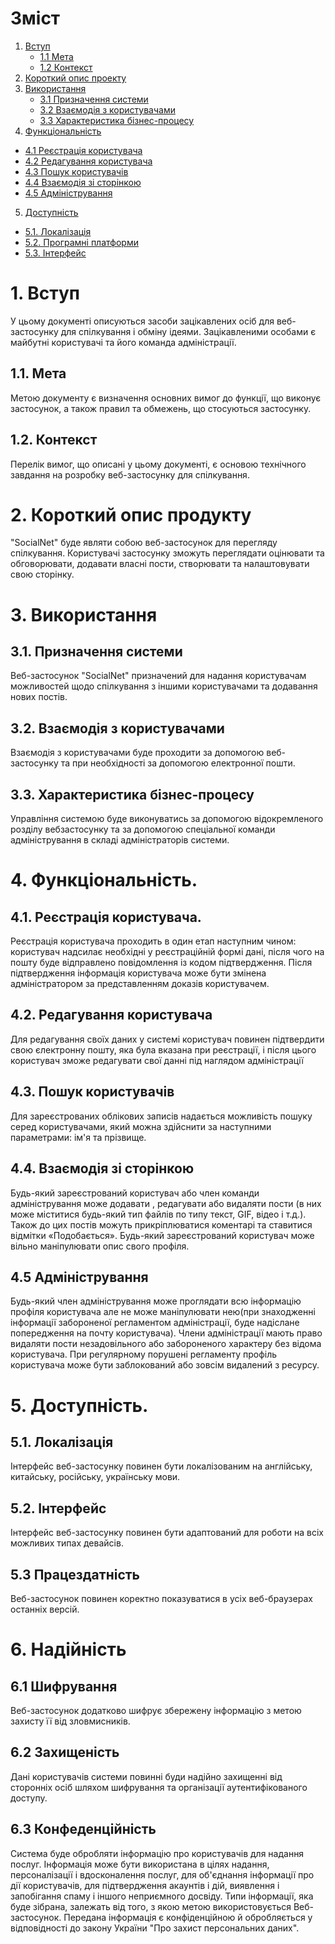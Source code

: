 # Зміст 
1. [Вступ](https://github.com/vladyslav-proga/socialNet/blob/master/requirement.md#1-%D0%B2%D1%81%D1%82%D1%83%D0%BF)	
   * [1.1 Мета](https://github.com/vladyslav-proga/socialNet/blob/master/requirement.md#11-%D0%BC%D0%B5%D1%82%D0%B0)
   * [1.2 Контекст ](https://github.com/vladyslav-proga/socialNet/blob/master/requirement.md#12-%D0%BA%D0%BE%D0%BD%D1%82%D0%B5%D0%BA%D1%81%D1%82)	
2. [Короткий опис проекту](https://github.com/vladyslav-proga/socialNet/blob/master/requirement.md#2-%D0%BA%D0%BE%D1%80%D0%BE%D1%82%D0%BA%D0%B8%D0%B9-%D0%BE%D0%B3%D0%BB%D1%8F%D0%B4-%D0%BF%D1%80%D0%BE%D0%B4%D1%83%D0%BA%D1%82%D1%83)
3. [Використання](https://github.com/vladyslav-proga/socialNet/blob/master/requirement.md#3-%D1%85%D0%B0%D1%80%D0%B0%D0%BA%D1%82%D0%B5%D1%80%D0%B8%D1%81%D1%82%D0%B8%D0%BA%D0%B0-%D0%B4%D1%96%D0%BB%D0%BE%D0%B2%D0%B8%D1%85-%D0%BF%D1%80%D0%BE%D1%86%D0%B5%D1%81%D1%96%D0%B2)	
    * [3.1 Призначення системи](https://github.com/vladyslav-proga/socialNet/blob/master/requirement.md#31-%D0%BF%D1%80%D0%B8%D0%B7%D0%BD%D0%B0%D1%87%D0%B5%D0%BD%D0%BD%D1%8F-%D1%81%D0%B8%D1%81%D1%82%D0%B5%D0%BC%D0%B8)
   * [3.2 Взаємодія з користувачами](https://github.com/vladyslav-proga/socialNet/blob/master/requirement.md#32-%D0%B2%D0%B7%D0%B0%D1%94%D0%BC%D0%BE%D0%B4%D1%96%D1%8F-%D0%B7-%D0%BA%D0%BE%D1%80%D0%B8%D1%81%D1%82%D1%83%D0%B2%D0%B0%D1%87%D0%B0%D0%BC%D0%B8)
   * [3.3 Характеристика бізнес-процесу](https://github.com/vladyslav-proga/socialNet/blob/master/requirement.md#33-%D1%85%D0%B0%D1%80%D0%B0%D0%BA%D1%82%D0%B5%D1%80%D0%B8%D1%81%D1%82%D0%B8%D0%BA%D0%B0-%D0%B1%D1%96%D0%B7%D0%BD%D0%B5%D1%81-%D0%BF%D1%80%D0%BE%D1%86%D0%B5%D1%81%D1%83)
4. [Функціональність](https://github.com/vladyslav-proga/socialNet/blob/master/requirement.md#4-%D1%84%D1%83%D0%BD%D0%BA%D1%86%D1%96%D0%BE%D0%BD%D0%B0%D0%BB%D1%8C%D0%BD%D1%96%D1%81%D1%82%D1%8C)
  * [4.1 Реєстрація користувача]()
  * [4.2 Редагування користувача]()
  * [4.3 Пошук користувачів]()
  * [4.4 Взаємодія зі сторінкою]()
  * [4.5 Адміністрування]()
5. [Доступність](https://github.com/vladyslav-proga/socialNet/blob/master/requirement.md#5-%D0%B4%D0%BE%D1%81%D1%82%D1%83%D0%BF%D0%BD%D1%96%D1%81%D1%82%D1%8C)
  * [5.1. Локалізація](https://github.com/vladyslav-proga/socialNet/blob/master/requirement.md#51-%D0%BB%D0%BE%D0%BA%D0%B0%D0%BB%D1%96%D0%B7%D0%B0%D1%86%D1%96%D1%8F)
  * [5.2. Програмні платформи](https://github.com/vladyslav-proga/socialNet/blob/master/requirement.md#52-%D0%BF%D1%80%D0%BE%D0%B3%D1%80%D0%B0%D0%BC%D0%BD%D1%96-%D0%BF%D0%BB%D0%B0%D1%82%D1%84%D0%BE%D1%80%D0%BC%D0%B8)
  * [5.3. Інтерфейс](https://github.com/vladyslav-proga/socialNet/blob/master/requirement.md#53-%D1%96%D0%BD%D1%82%D0%B5%D1%80%D1%84%D0%B5%D0%B9%D1%81)

# 1. Вступ
У цьому документі описуються засоби зацікавлених осіб для веб-застосунку для спілкування і обміну ідеями. Зацікавленими особами є майбутні користувачі та його команда адміністрації.

## 1.1. Мета
Метою документу є визначення основних вимог до функції, що виконує застосунок, а також правил та обмежень, що стосуються застосунку.

## 1.2. Контекст
Перелік вимог, що описані у цьому документі, є основою технічного завдання на розробку веб-застосунку для спілкування.

# 2. Короткий опис продукту
"SocialNet" буде являти собою веб-застосунок для перегляду спілкування. Користувачі застосунку зможуть переглядати оцінювати та обговорювати, додавати власні пости, створювати та налаштовувати свою сторінку.

# 3. Використання
## 3.1. Призначення системи
Веб-застосунок "SocialNet" призначений для надання користувачам можливостей щодо спілкування з іншими користувачами та додавання нових постів.

## 3.2. Взаємодія з користувачами
 Взаємодія з користувачами буде проходити за допомогою веб-застосунку та при необхідності за допомогою електронної пошти.
 
## 3.3. Характеристика бізнес-процесу
 Управління системою буде виконуватись за допомогою відокремленого розділу вебзастосунку та за допомогою спеціальної команди адміністрування в складі адміністраторів  системи.

# 4. Функціональність.
## 4.1. Реєстрація користувача.
Реєстрація користувача проходить в один етап наступним чином: користувач надсилає необхідні у реєстраційній формі дані, після чого на пошту буде відправлено повідомлення із кодом підтвердження. Після підтвердження інформація користувача може бути змінена адміністратором за представленням доказів користувачем.

## 4.2. Редагування користувача
Для редагування своїх даних у системі користувач повинен підтвердити свою єлектронну пошту, яка була вказана при реєстрації, і після цього користувач зможе редагувати свої данні під наглядом адміністрації

## 4.3. Пошук користувачів
Для зареєстрованих облікових записів надається можливість пошуку серед користувачами, який можна здійснити за наступними параметрами: ім'я та прізвище.

## 4.4. Взаємодія зі сторінкою
Будь-який зареєстрований користувач або член команди адміністрування може додавати , редагувати або видаляти пости (в них може міститися будь-який тип файлів по типу текст, GIF, відео і т.д.). Також до цих постів можуть прикріплюватися коментарі та ставитися відмітки «Подобається». Будь-який зареєстрований користувач може вільно маніпулювати опис свого профіля.

## 4.5 Адміністрування
Будь-який член адміністрування може проглядати всю інформацію профіля користувача але не може маніпулювати нею(при знаходженні інформації забороненої регламентом  адміністрації, буде надіслане попередження на почту користувача). Члени адміністрації мають право видаляти пости незадовільного або забороненого характеру без відома користувача. При регулярному порушені регламенту профіль користувача може бути заблокований або зовсім видалений з ресурсу.

# 5. Доступність.
## 5.1. Локалізація
Інтерфейс веб-застосунку повинен бути локалізованим на англійську, китайську, російську, українську мови. 
 
## 5.2. Інтерфейс 
Інтерфейс веб-застосунку повинен бути адаптований для роботи на всіх можливих типах девайсів.
## 5.3 Працездатність
Веб-застосунок повинен коректно показуватися в усіх веб-браузерах останніх версій.

# 6. Надійність
## 6.1 Шифрування
Веб-застосунок додатково шифрує збережену інформацію з метою захисту її від зловмисників.

## 6.2 Захищеність 
Дані користувачів системи повинні буди надійно захищенні від сторонніх осіб шляхом шифрування та організації аутентифікованого доступу.

## 6.3 Конфеденційність 
Система буде обробляти інформацію про користувачів для надання послуг. Інформація може бути використана в цілях надання, персоналізації і вдосконалення послуг, для об'єднання інформації про дії користувачів, для підтвердження акаунтів і дій, виявлення і запобігання спаму і іншого неприємного досвіду. Типи інформації, яка буде зібрана, залежать від того, з якою метою використовується Веб-застосунок. Передана інформація є конфіденційною й обробляється у відповідності до закону України "Про захист персональних даних".

